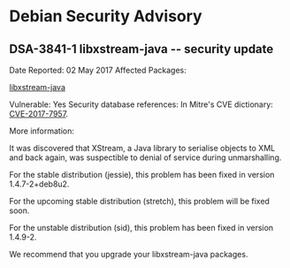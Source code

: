 
Debian Security Advisory
========================


DSA-3841-1 libxstream-java -- security update
---------------------------------------------



Date Reported:
02 May 2017
Affected Packages:

[libxstream-java](https://packages.debian.org/src:libxstream-java)

Vulnerable:
Yes
Security database references:
In Mitre's CVE dictionary: [CVE-2017-7957](https://security-tracker.debian.org/tracker/CVE-2017-7957).  

More information:

It was discovered that XStream, a Java library to serialise objects to
XML and back again, was suspectible to denial of service during
unmarshalling.


For the stable distribution (jessie), this problem has been fixed in
version 1.4.7-2+deb8u2.


For the upcoming stable distribution (stretch), this problem will be
fixed soon.


For the unstable distribution (sid), this problem has been fixed in
version 1.4.9-2.


We recommend that you upgrade your libxstream-java packages.





